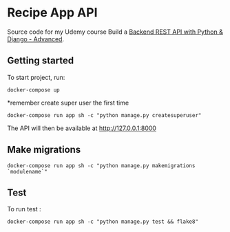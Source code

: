 # Recipe App API

Source code for my Udemy course Build a [Backend REST API with Python & Django - Advanced](http://udemy.com/django-python-advanced/).

## Getting started

To start project, run:

```
docker-compose up
```

*remember create super user the first time
```
docker-compose run app sh -c "python manage.py createsuperuser"
```

The API will then be available at http://127.0.0.1:8000

## Make migrations
```
docker-compose run app sh -c "python manage.py makemigrations `modulename`"
```

## Test

To run test :
```
docker-compose run app sh -c "python manage.py test && flake8"
```